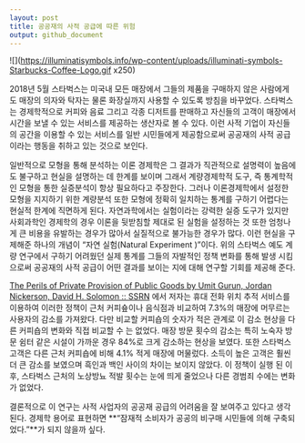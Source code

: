 ```yaml
---
layout: post
title: 공공재의 사적 공급에 따른 위험
output: github_document
---
```

![](https://illuminatisymbols.info/wp-content/uploads/illuminati-symbols-Starbucks-Coffee-Logo.gif x250)

2018년 5월 스타벅스는 미국내 모든 매장에서 그들의 제품을 구매하지 않은 사람에게도  매장의 의자와 탁자는 물론 화장실까지 사용할 수 있도록 방침을 바꾸었다. 스타벅스는 경제학적으로 커피와 음료 그리고 각종 디저트를 판매하고 자신들의 고객이 매장에서 시간을 보낼 수 있는 서비스를 제공하는 생산자로 볼 수 있다. 이런 사적 기업이 자신들의 공간을 이용할 수 있는 서비스를 일반 시민들에게 제공함으로써 공공재의 사적 공급이라는 행동을 취하고 있는 것으로 보인다.

일반적으로 모형을 통해 분석하는 이론 경제학은 그 결과가 직관적으로 설명력이 높음에도 불구하고 현실을 설명하는 데 한계를 보이며 그래서 계량경제학적 도구, 즉 통계학적인 모형을 통한 실증분석이 항상 필요하다고 주장한다. 그러나 이론경제학에서 설정한 모형을 지지하기 위한 계량분석 또한 모형에 정확히 일치하는 통계를 구하기 어렵다는 현실적 한계에 직면하게 된다. 자연과학에서는 실험이라는 강력한 실증 도구가 있지만 사회과학인 경제학의 경우 이론을 뒷받침할 제대로 된 실험을 설정하는 것 또한 엄청나게 큰 비용을 유발하는 경우가 많아서 실질적으로 불가능한 경우가 많다. 이런 현실을 구제해준 하나의 개념이 “자연 실험(Natural Experiment )”이다. 위의 스타벅스 예도 계량 연구에서 구하기 어려웠던 실제 통계를 그들의 자발적인 정책 변화를 통해 발생 시킴으로써 공공재의 사적 공급이 어떤 결과를 보이는 지에 대해 연구할 기회를 제공해 준다.

 [The Perils of Private Provision of Public Goods by Umit Gurun, Jordan Nickerson, David H. Solomon :: SSRN](https://papers.ssrn.com/sol3/papers.cfm?abstract_id=3531171) 에서 저자는 휴대 전화 위치 추적 서비스를 이용하여 이러한 정책이 근처 커피숖이나 음식점과 비교하여 7.3%의 매장에 머무르는 사용자의 감소를 가져왔다. 다만 비교할 커피숍의 숫자가 적은 관계로 이 감소 현상을 다른 커피숍의 변화와 직접 비교할 수 는 없었다. 매장 방문 횟수의 감소는 특히 노숙자 방문 쉼터 같은 시설이 가까운 경우 84%로 크게 감소하는 현상을 보였다. 또한 스타벅스 고객은 다른 근처 커피숍에 비해 4.1% 적게 매장에 머물렀다. 소득이 높은 고객은 훨씬 더 큰 감소를 보였으며 흑인과 백인 사이의 차이는 보이지 않았다. 이 정책이 실행 된 이후, 스타벅스 근처의 노상방뇨 적발 횟수는 눈에 띄게 줄었으나 다른 경범죄 수에는 변화가 없었다.

결론적으로 이 연구는 사적 사업자의 공공재 공급의 어려움을 잘 보여주고 있다고 생각된다. 경제학 용어로 표현하면 **“잠재적 소비자가 공공의 비구매 시민들에 의해 구축되었다.”**가 되지 않을까 싶다.
